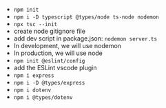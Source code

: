 - `npm init`
- `npm i -D typescript @types/node ts-node nodemon`
- `npx tsc --init`
- create node gitignore file
- add dev script in package.json: `nodemon server.ts`
- In development, we will use nodemon
- In production, we will use node
- `npm init @eslint/config`
- add the ESLint vscode plugin
- `npm i express`
- `npm i -D @types/express`
- `npm i dotenv`
- `npm i @types/dotenv`
